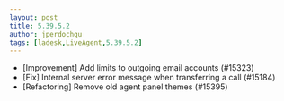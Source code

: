```yaml
---
layout: post
title: 5.39.5.2
author: jperdochqu
tags: [ladesk,LiveAgent,5.39.5.2]
---
```


- [Improvement] Add limits to outgoing email accounts (#15323)
- [Fix] Internal server error message when transferring a call (#15184)
- [Refactoring] Remove old agent panel themes (#15395)
